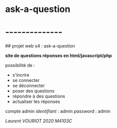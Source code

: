 # ask-a-question
# --------------

## projet web s4 : ask-a-question

**site de questions réponses en html/javascript/php**

possibilité de : 
- s'incrire
- se connecter
- se déconnecter
- poser des questions 
- répondre à des questions
- actualiser les réponses

compte admin 
*identifiant* : admin
*password*    : admin

*Laurent VOURIOT 2020 M4103C*
